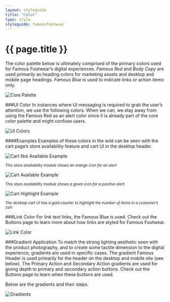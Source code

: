 ```yaml
---
layout: styleguide
title: "Color"
type: style
styleguide: famousfootwear
---
```


# {{ page.title }}
The color palette below is ultimately comprised of the primary colors used for Famous Footwear’s digital experiences. *Famous Red* and *Body Copy* are used primarily as heading colors for marketing assets and desktop and mobile page headings. *Famous Blue* is used to indicate links or action items only.

![Core Palette](../../../assets/famousfootwear/images/style-color-core.png "Core Palette")


###UI Color
In instances where UI messaging is required to grab the user’s attention, we use the following colors. When we can, we stay away from using the Famous Red as an alert color since it is already part of the core color palette and might confuse users.

![UI Colors](../../../assets/famousfootwear/images/style-color-ui.png "UI Colors")

####Examples
Examples of these colors in the wild can be seen with the cart page’s store availability feature and cart UI in the desktop header.


![Cart Not Available Example](../../../assets/famousfootwear/images/style-color-cart-not-available.png "Cart Not Available Example")

<small>*This store availability module shows an orange icon for an alert*</small>



![Cart Available Example](../../../assets/famousfootwear/images/style-color-cart-available.png "Cart Available Example")

<small>*This store availability module shows a green icon for a positive alert*</small>



![Cart Highlight Example](../../../assets/famousfootwear/images/style-color-cart-highlight.png "Cart Highlight Example")

<small>*The desktop cart UI has a gold counter to highlight the number of items in a customer’s cart*</small>



###Link Color
For link text links, the Famous Blue is used. Check out the Buttons page to learn more about how links are styled for Famous Footwear.

![Link Color](../../../assets/famousfootwear/images/style-color-link-color.png "Link Color")


###Gradient Application
To match the strong lighting aesthetic seen with the product photography, and to create some tactile dimension to the digital experience, gradients are used in specific cases. The gradient Famous Header is used primarily for the header on the desktop and mobile site (see below). The Primary Action and Secondary Action gradients are used for giving depth to primary and secondary action buttons. Check out the Buttons page to learn when these buttons are used.

Below are the gradients and their steps.

![Gradients](../../../assets/famousfootwear/images/style-color-gradient.png "Gradients")